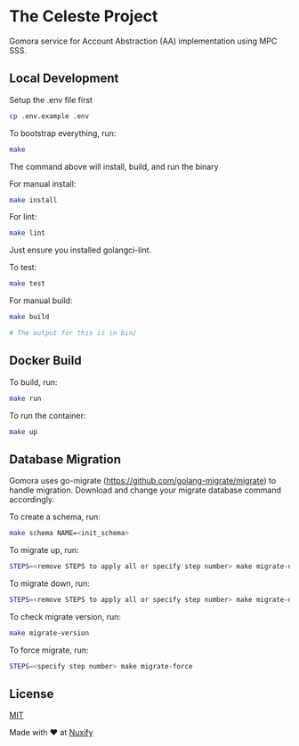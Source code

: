 # The Celeste Project

Gomora service for Account Abstraction (AA) implementation using MPC SSS.

## Local Development

Setup the .env file first

```bash
cp .env.example .env
```

To bootstrap everything, run:

```bash
make
```

The command above will install, build, and run the binary

For manual install:

```bash
make install
```

For lint:

```bash
make lint
```

Just ensure you installed golangci-lint.

To test:

```bash
make test
```

For manual build:

```bash
make build

# The output for this is in bin/
```

## Docker Build

To build, run:

```bash
make run
```

To run the container:

```bash
make up
```

## Database Migration

Gomora uses go-migrate (https://github.com/golang-migrate/migrate) to handle migration. Download and change your migrate database command accordingly.

To create a schema, run:

```bash
make schema NAME=<init_schema>
```

To migrate up, run:

```bash
STEPS=<remove STEPS to apply all or specify step number> make migrate-up
```

To migrate down, run:

```bash
STEPS=<remove STEPS to apply all or specify step number> make migrate-down
```

To check migrate version, run:

```bash
make migrate-version
```

To force migrate, run:

```bash
STEPS=<specify step number> make migrate-force
```

## License

[MIT](https://choosealicense.com/licenses/mit/)

Made with ❤️ at [Nuxify](https://nuxify.tech)
